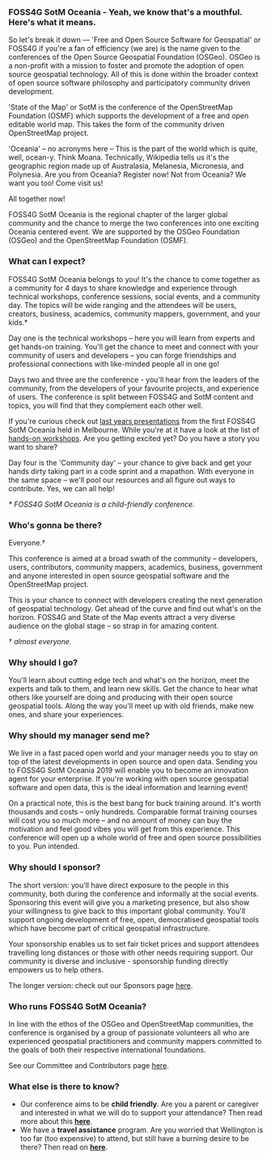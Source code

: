 ### FOSS4G SotM Oceania - Yeah, we know that's a mouthful. Here's what it means.

So let's break it down — 'Free and Open Source Software for Geospatial' or FOSS4G if you're a fan of efficiency (we are) is the name given to the conferences of the Open Source Geospatial Foundation (OSGeo). OSGeo is a non-profit with a mission to foster and promote the adoption of open source geospatial technology. All of this is done within the broader context of open source software philosophy and participatory community driven development.

'State of the Map' or SotM is the conference of the OpenStreetMap Foundation (OSMF) which supports the development of a free and open editable world map. This takes the form of the community driven OpenStreetMap project.

'Oceania' – no acronyms here – This is the part of the world which is quite, well, ocean-y. Think Moana. Technically, Wikipedia tells us it's the geographic region made up of Australasia, Melanesia, Micronesia, and Polynesia. Are you from Oceania? Register now! Not from Oceania? We want you too! Come visit us!

All together now!

FOSS4G SotM Oceania is the regional chapter of the larger global community and the chance to merge the two conferences into one exciting Oceania centered event. We are supported by the OSGeo Foundation (OSGeo) and the OpenStreetMap Foundation (OSMF).

### What can I expect?

FOSS4G SotM Oceania belongs to you!  It's the chance to come together as a community for 4 days to share knowledge and experience through technical workshops, conference sessions, social events, and a community day. The topics will be wide ranging and the attendees will be users, creators, business, academics, community mappers, government, and your kids.&#42;

Day one is the technical workshops – here you will learn from experts and get hands-on training. You'll get the chance to meet and connect with your community of users and developers – you can forge friendships and professional connections with like-minded people all in one go!

Days two and three are the conference - you'll hear from the leaders of the community, from the developers of your favourite projects, and experience of users. The conference is split between FOSS4G and SotM content and topics, you will find that they complement each other well.

If you're curious check out [last years presentations](https://www.youtube.com/channel/UCbqmnF77HxLCmO9d7LrEbpg/videos) from the first FOSS4G SotM Oceania held in Melbourne. While you're at it have a look at the list of [hands-on workshops](https://2018.foss4g-oceania.org/program/workshops.html). Are you getting excited yet? Do you have a story you want to share?

Day four is the 'Community day' – your chance to give back and get your hands dirty taking part in a code sprint and a mapathon. With everyone in the same space – we'll pool our resources and all figure out ways to contribute. Yes, we can all help!

*&ast; FOSS4G SotM Oceania is a child-friendly conference.*

### Who's gonna be there?

Everyone.&#x2020;

This conference is aimed at a broad swath of the community – developers, users, contributors, community mappers, academics, business, government and anyone interested in open source geospatial software and the OpenStreetMap project.

This is your chance to connect with developers creating the next generation of geospatial technology. Get ahead of the curve and find out what's on the horizon.  FOSS4G and State of the Map events attract a very diverse audience on the global stage – so strap in for amazing content.

*&#x2020; almost everyone.*

### Why should I go?

You'll learn about cutting edge tech and what's on the horizon, meet the experts and talk to them, and learn new skills. Get the chance to hear what others like yourself are doing and producing with their open source geospatial tools.  Along the way you'll meet up with old friends, make new ones, and share your experiences.

### Why should my manager send me?

We live in a fast paced open world and your manager needs you to stay on top of the latest developments in open source and open data. Sending you to FOSS4G SotM Oceania 2019 will enable you to become an innovation agent for your enterprise. If you're working with open source geospatial software and open data, this is the ideal information and learning event!

On a practical note, this is the best bang for buck training around. It's worth thousands and costs – only hundreds. Comparable formal training courses will cost you so much more – and no amount of money can buy the motivation and feel good vibes you will get from this experience.  This conference will open up a whole world of free and open source possibilities to you.  Pun intended.

### Why should I sponsor?

The short version: you'll have direct exposure to the people in this community, both during the conference and informally at the social events. Sponsoring this event will give you a marketing presence, but also show your willingness to give back to this important global community. You'll support ongoing development of free, open, democratised geospatial tools which have become part of critical geospatial infrastructure.

Your sponsorship enables us to set fair ticket prices and support attendees travelling long distances or those with other needs requiring support. Our community is diverse and inclusive - sponsorship funding directly empowers us to help others.

The longer version: check out our Sponsors page [here](/sponsor/).

### Who runs FOSS4G SotM Oceania?

In line with the ethos of the OSGeo and OpenStreetMap communities, the conference is organised by a group of passionate volunteers all who are experienced geospatial practitioners and community mappers committed to the goals of both their respective international foundations.

See our Committee and Contributors page [here](/team/).

### What else is there to know?

- Our conference aims to be **child friendly**. Are you a parent or caregiver and interested in what we will do to support your attendance? Then read more about this [**here**](/child-friendly/).
- We have a **travel assistance** program. Are you worried that Wellington is too far (too expensive) to attend, but still have a burning desire to be there? Then read on [**here**](/tgp/).
